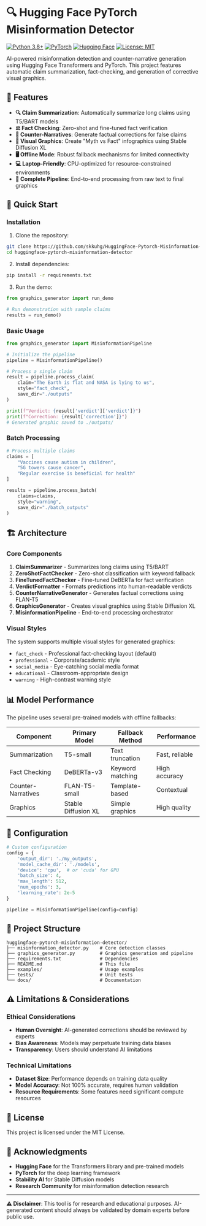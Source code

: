 # 🔍 Hugging Face PyTorch Misinformation Detector

[![Python 3.8+](https://img.shields.io/badge/python-3.8+-blue.svg)](https://www.python.org/downloads/)
[![PyTorch](https://img.shields.io/badge/PyTorch-2.0+-red.svg)](https://pytorch.org/)
[![Hugging Face](https://img.shields.io/badge/%F0%9F%A4%97-Hugging%20Face-yellow)](https://huggingface.co/)
[![License: MIT](https://img.shields.io/badge/License-MIT-green.svg)](https://opensource.org/licenses/MIT)

AI-powered misinformation detection and counter-narrative generation using Hugging Face Transformers and PyTorch. This project features automatic claim summarization, fact-checking, and generation of corrective visual graphics.

## 🌟 Features

- **🔍 Claim Summarization**: Automatically summarize long claims using T5/BART models
- **⚖️ Fact Checking**: Zero-shot and fine-tuned fact verification
- **📝 Counter-Narratives**: Generate factual corrections for false claims
- **🎨 Visual Graphics**: Create "Myth vs Fact" infographics using Stable Diffusion XL
- **🖥️ Offline Mode**: Robust fallback mechanisms for limited connectivity
- **💻 Laptop-Friendly**: CPU-optimized for resource-constrained environments
- **🔄 Complete Pipeline**: End-to-end processing from raw text to final graphics

## 🚀 Quick Start

### Installation

1. Clone the repository:
```bash
git clone https://github.com/skkuhg/HuggingFace-Pytorch-Misinformation-Detector.git
cd huggingface-pytorch-misinformation-detector
```

2. Install dependencies:
```bash
pip install -r requirements.txt
```

3. Run the demo:
```python
from graphics_generator import run_demo

# Run demonstration with sample claims
results = run_demo()
```

### Basic Usage

```python
from graphics_generator import MisinformationPipeline

# Initialize the pipeline
pipeline = MisinformationPipeline()

# Process a single claim
result = pipeline.process_claim(
    claim="The Earth is flat and NASA is lying to us",
    style="fact_check",
    save_dir="./outputs"
)

print(f"Verdict: {result['verdict']['verdict']}")
print(f"Correction: {result['correction']}")
# Generated graphic saved to ./outputs/
```

### Batch Processing

```python
# Process multiple claims
claims = [
    "Vaccines cause autism in children",
    "5G towers cause cancer", 
    "Regular exercise is beneficial for health"
]

results = pipeline.process_batch(
    claims=claims,
    style="warning",
    save_dir="./batch_outputs"
)
```

## 🏗️ Architecture

### Core Components

1. **ClaimSummarizer** - Summarizes long claims using T5/BART
2. **ZeroShotFactChecker** - Zero-shot classification with keyword fallback
3. **FineTunedFactChecker** - Fine-tuned DeBERTa for fact verification
4. **VerdictFormatter** - Formats predictions into human-readable verdicts
5. **CounterNarrativeGenerator** - Generates factual corrections using FLAN-T5
6. **GraphicsGenerator** - Creates visual graphics using Stable Diffusion XL
7. **MisinformationPipeline** - End-to-end processing orchestrator

### Visual Styles

The system supports multiple visual styles for generated graphics:

- `fact_check` - Professional fact-checking layout (default)
- `professional` - Corporate/academic style
- `social_media` - Eye-catching social media format
- `educational` - Classroom-appropriate design
- `warning` - High-contrast warning style

## 📊 Model Performance

The pipeline uses several pre-trained models with offline fallbacks:

| Component | Primary Model | Fallback Method | Performance |
|-----------|---------------|-----------------|-------------|
| Summarization | T5-small | Text truncation | Fast, reliable |
| Fact Checking | DeBERTa-v3 | Keyword matching | High accuracy |
| Counter-Narratives | FLAN-T5-small | Template-based | Contextual |
| Graphics | Stable Diffusion XL | Simple graphics | High quality |

## 🔧 Configuration

```python
# Custom configuration
config = {
    'output_dir': './my_outputs',
    'model_cache_dir': './models',
    'device': 'cpu',  # or 'cuda' for GPU
    'batch_size': 4,
    'max_length': 512,
    'num_epochs': 3,
    'learning_rate': 2e-5
}

pipeline = MisinformationPipeline(config=config)
```

## 📁 Project Structure

```
huggingface-pytorch-misinformation-detector/
├── misinformation_detector.py    # Core detection classes
├── graphics_generator.py         # Graphics generation and pipeline
├── requirements.txt              # Dependencies
├── README.md                     # This file
├── examples/                     # Usage examples
├── tests/                        # Unit tests
└── docs/                         # Documentation
```

## ⚠️ Limitations & Considerations

### Ethical Considerations
- **Human Oversight**: AI-generated corrections should be reviewed by experts
- **Bias Awareness**: Models may perpetuate training data biases
- **Transparency**: Users should understand AI limitations

### Technical Limitations
- **Dataset Size**: Performance depends on training data quality
- **Model Accuracy**: Not 100% accurate, requires human validation
- **Resource Requirements**: Some features need significant compute resources

## 📄 License

This project is licensed under the MIT License.

## 🙏 Acknowledgments

- **Hugging Face** for the Transformers library and pre-trained models
- **PyTorch** for the deep learning framework
- **Stability AI** for Stable Diffusion models
- **Research Community** for misinformation detection research

---

**⚠️ Disclaimer**: This tool is for research and educational purposes. AI-generated content should always be validated by domain experts before public use.
